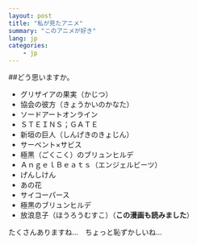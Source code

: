 ```yaml
---
layout: post
title: "私が見たアニメ"
summary: "このアニメが好き"
lang: jp
categories:
    - jp
---
```



##どう思いますか。


* グリザイアの果実（かじつ）
* 協会の彼方（きょうかいのかなた）
* ソードアートオンライン
* ＳＴＥＩＮＳ；ＧＡＴＥ
* 新垣の巨人（しんげきのきょじん）
* サーベント×サビス
* 極黒（ごくこく）のブリュンヒルデ
* ＡｎｇｅｌＢｅａｔｓ（エンジェルビーツ）
* げんしけん
* あの花
* サイコーパース
* 極黒のブリュンヒルデ
* 放浪息子（ほうろうむすこ）（**この漫画も読みました**）

たくさんありますね…　ちょっと恥ずかしいね…

